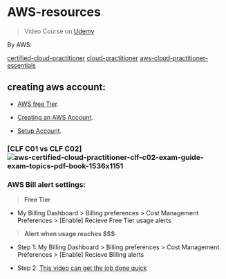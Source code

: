 # AWS-resources

> Video Course on [Udemy](https://www.udemy.com/course/aws-certified-cloud-practitioner-new/learn/lecture/20053442#overview)

By AWS:

[certified-cloud-practitioner](https://aws.amazon.com/certification/certified-cloud-practitioner/)
[cloud-practitioner](https://aws.amazon.com/training/learn-about/cloud-practitioner/)
[aws-cloud-practitioner-essentials](https://explore.skillbuilder.aws/learn/course/external/view/elearning/134/aws-cloud-practitioner-essentials)

## creating aws account:

- [AWS free Tier](https://aws.amazon.com/free/?all-free-tier.sort-by=item.additionalFields.SortRank&all-free-tier.sort-order=asc&awsf.Free%20Tier%20Types=\\*all&awsf.Free%20Tier%20Categories=\\*all).

- [Creating an AWS Account](https://docs.aws.amazon.com/accounts/latest/reference/manage-acct-creating.html).

- [Setup Account](https://youtu.be/FRQ9fE4fd5g).

### [CLF C01 vs CLF C02] ![aws-certified-cloud-practitioner-clf-c02-exam-guide-exam-topics-pdf-book-1536x1151](https://github.com/c4rb0nx1/AWS-resources/assets/90444898/56e3bb51-dab4-4b29-b832-2547dd5e2424)

### AWS Bill alert settings:

> **Free Tier**
  - My Billing Dashboard > Billing preferences > Cost Management Preferences > [Enable] Recieve Free Tier usage alerts

> **Alert when usage reaches $$$**
  - Step 1: My Billing Dashboard > Billing preferences > Cost Management Preferences > [Enable] Recieve Billing alerts

  - Step 2: [This video can get the job done quick](https://youtu.be/FRQ9fE4fd5g?t=711)
